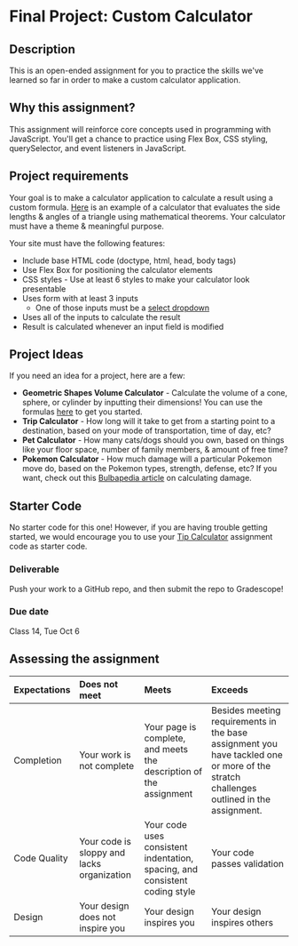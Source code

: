 # Final Project: Custom Calculator

## Description

This is an open-ended assignment for you to practice the skills we've learned so far in order to make a custom calculator application.

## Why this assignment?

This assignment will reinforce core concepts used in programming with JavaScript. You'll get a chance to practice using Flex Box, CSS styling, querySelector, and event listeners in JavaScript.

## Project requirements

Your goal is to make a calculator application to calculate a result using a custom formula. [Here](https://www.calculatorsoup.com/calculators/geometry-plane/triangle-theorems.php) is an example of a calculator that evaluates the side lengths & angles of a triangle using mathematical theorems. Your calculator must have a theme & meaningful purpose.

Your site must have the following features:

- Include base HTML code (doctype, html, head, body tags)
- Use Flex Box for positioning the calculator elements
- CSS styles - Use at least 6 styles to make your calculator look presentable
- Uses form with at least 3 inputs
  - One of those inputs must be a [select dropdown](https://www.w3schools.com/tags/tag_select.asp)
- Uses all of the inputs to calculate the result
- Result is calculated whenever an input field is modified

## Project Ideas

If you need an idea for a project, here are a few:

- **Geometric Shapes Volume Calculator** - Calculate the volume of a cone, sphere, or cylinder by inputting their dimensions! You can use the formulas [here](https://byjus.com/volume-formulas/) to get you started.
- **Trip Calculator** - How long will it take to get from a starting point to a destination, based on your mode of transportation, time of day, etc?
- **Pet Calculator** - How many cats/dogs should you own, based on things like your floor space, number of family members, & amount of free time?
- **Pokemon Calculator** - How much damage will a particular Pokemon move do, based on the Pokemon types, strength, defense, etc? If you want, check out this [Bulbapedia article](https://bulbapedia.bulbagarden.net/wiki/Damage) on calculating damage.

## Starter Code

No starter code for this one! However, if you are having trouble getting started, we would encourage you to use your [Tip Calculator](Assignments/07-Tip-Calculator) assignment code as starter code.

### Deliverable

Push your work to a GitHub repo, and then submit the repo to Gradescope!

### Due date

Class 14, Tue Oct 6

## Assessing the assignment

| Expectations | Does not meet | Meets | Exceeds |
|:-------------|:--------------|:------|:--------|
| Completion | Your work is not complete | Your page is complete, and meets the description of the assignment | Besides meeting requirements in the base assignment you have tackled one or more of the stratch challenges outlined in the assignment. |
| Code Quality | Your code is sloppy and lacks organization | Your code uses consistent indentation, spacing, and consistent coding style | Your code passes validation |
| Design | Your design does not inspire you | Your design inspires you | Your design inspires others | 